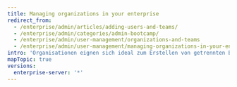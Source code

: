 ```yaml
---
title: Managing organizations in your enterprise
redirect_from:
  - /enterprise/admin/articles/adding-users-and-teams/
  - /enterprise/admin/categories/admin-bootcamp/
  - /enterprise/admin/user-management/organizations-and-teams
  - /enterprise/admin/user-management/managing-organizations-in-your-enterprise
intro: 'Organisationen eignen sich ideal zum Erstellen von getrennten Benutzergruppen in Ihrem Unternehmen, beispielsweise Abteilungen oder Gruppen, die an ähnlichen Projekten arbeiten. Benutzer in anderen Organisationen können auf öffentliche Repositorys zugreifen, die zu einer Organisation gehören. Demgegenüber können auf private Repositorys nur Mitglieder der Organisation zugreifen.'
mapTopic: true
versions:
  enterprise-server: '*'
---
```


